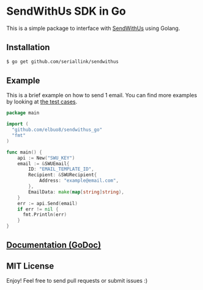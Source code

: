 # SendWithUs SDK in Go 

This is a simple package to interface with [SendWithUs](https://sendwithus.com) using Golang.

## Installation

```bash
$ go get github.com/seriallink/sendwithus
```

## Example

This is a brief example on how to send 1 email. You can find more examples by looking at [the test cases](https://github.com/elbuo8/sendwithus_go/blob/master/swu_test.go).

```go
package main

import (
  "github.com/elbuo8/sendwithus_go"
  "fmt"
)

func main() {
	api := New("SWU_KEY")
	email := &SWUEmail{
		ID: "EMAIL_TEMPLATE_ID",
		Recipient: &SWURecipient{
			Address: "example@email.com",
		},
		EmailData: make(map[string]string),
	}
	err := api.Send(email)
	if err != nil {
      fmt.Println(err)
	}
}

```

## [Documentation (GoDoc)](https://github.com/elbuo8/sendwithus_go/blob/master/swu_test.go)

## MIT License

Enjoy! Feel free to send pull requests or submit issues :)

